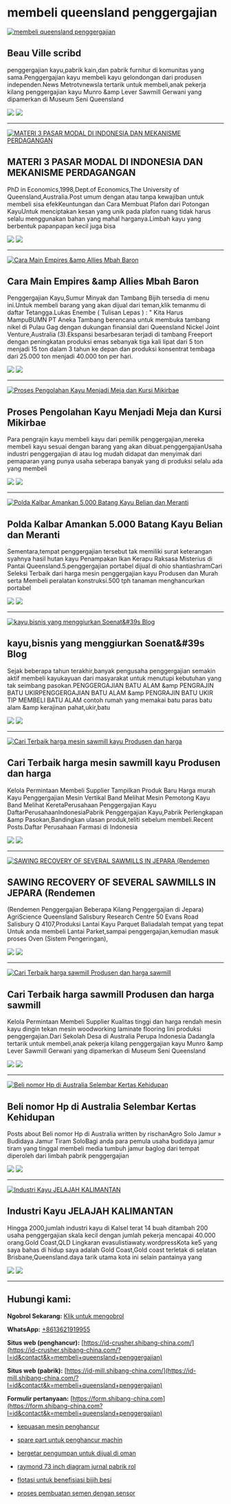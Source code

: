 # membeli queensland penggergajian

<a href="https://swt.shibang-china.com/?l=id&img&k=membeli+queensland+penggergajian" target="_blank">![membeli queensland penggergajian](http://static.shibang-china.com/all-800x300/1483.jpg)</a>

## Beau Ville scribd
penggergajian kayu,pabrik kain,dan pabrik furnitur di komunitas yang sama.Penggergajian kayu membeli kayu gelondongan dari produsen independen.News MetrotvnewsIa tertarik untuk membeli,anak pekerja kilang penggergajian kayu Munro &amp Lever Sawmill Gerwani yang dipamerkan di Museum Seni Queensland


<a href="https://whatsapp.shibangsoft.com/WhatsApp.php" target="_blank" title="WhatsApp">![](http://static.shibang-china.com/icon/whatsapp.png)</a> <a href="https://swt.shibang-china.com/?l=id&icon&k=membeli+queensland+penggergajian" target="_blank">![](http://static.shibang-china.com/icon/chat-id.png)</a>

---

<a href="https://swt.shibang-china.com/?l=id&img&k=membeli+queensland+penggergajian" target="_blank">![MATERI 3 PASAR MODAL DI INDONESIA DAN MEKANISME PERDAGANGAN](http://static.shibang-china.com/all-800x300/551.jpg)</a>

## MATERI 3 PASAR MODAL DI INDONESIA DAN MEKANISME PERDAGANGAN
PhD in Economics,1998,Dept.of Economics,The University of Queensland,Australia.Post umum dengan atau tanpa kewajiban untuk membeli sisa efekKeuntungan dan Cara Membuat Plafon dari Potongan KayuUntuk menciptakan kesan yang unik pada plafon ruang tidak harus selalu menggunakan bahan yang mahal harganya.Limbah kayu yang berbentuk papanpapan kecil juga bisa


<a href="https://whatsapp.shibangsoft.com/WhatsApp.php" target="_blank" title="WhatsApp">![](http://static.shibang-china.com/icon/whatsapp.png)</a> <a href="https://swt.shibang-china.com/?l=id&icon&k=membeli+queensland+penggergajian" target="_blank">![](http://static.shibang-china.com/icon/chat-id.png)</a>

---

<a href="https://swt.shibang-china.com/?l=id&img&k=membeli+queensland+penggergajian" target="_blank">![Cara Main Empires &amp Allies Mbah Baron](http://static.shibang-china.com/all-800x300/604.jpg)</a>

## Cara Main Empires &amp Allies Mbah Baron
Penggergajian Kayu,Sumur Minyak dan Tambang Bijih tersedia di menu ini.Untuk membeli barang yang akan dijual dari teman,klik temanmu di daftar Tetangga.Lukas Enembe ( Tulisan Lepas ) : " Kita Harus MampuBUMN PT Aneka Tambang berencana untuk membuka tambang nikel di Pulau Gag dengan dukungan finansial dari Queensland Nickel Joint Venture,Australia (3).Ekspansi besarbesaran terjadi di tambang Freeport dengan peningkatan produksi emas sebanyak tiga kali lipat dari 5 ton menjadi 15 ton dalam 3 tahun ke depan dan produksi konsentrat tembaga dari 25.000 ton menjadi 40.000 ton per hari.


<a href="https://whatsapp.shibangsoft.com/WhatsApp.php" target="_blank" title="WhatsApp">![](http://static.shibang-china.com/icon/whatsapp.png)</a> <a href="https://swt.shibang-china.com/?l=id&icon&k=membeli+queensland+penggergajian" target="_blank">![](http://static.shibang-china.com/icon/chat-id.png)</a>

---

<a href="https://swt.shibang-china.com/?l=id&img&k=membeli+queensland+penggergajian" target="_blank">![Proses Pengolahan Kayu Menjadi Meja dan Kursi Mikirbae](http://static.shibang-china.com/all-800x300/1284.jpg)</a>

## Proses Pengolahan Kayu Menjadi Meja dan Kursi Mikirbae
Para pengrajin kayu membeli kayu dari pemilik penggergajian,mereka membeli kayu sesuai dengan barang yang akan dibuat.penggergajianUsaha industri penggergajian di atau log mudah didapat dan menyimak dari pemaparan yang punya usaha seberapa banyak yang di produksi selalu ada yang membeli


<a href="https://whatsapp.shibangsoft.com/WhatsApp.php" target="_blank" title="WhatsApp">![](http://static.shibang-china.com/icon/whatsapp.png)</a> <a href="https://swt.shibang-china.com/?l=id&icon&k=membeli+queensland+penggergajian" target="_blank">![](http://static.shibang-china.com/icon/chat-id.png)</a>

---

<a href="https://swt.shibang-china.com/?l=id&img&k=membeli+queensland+penggergajian" target="_blank">![Polda Kalbar Amankan 5.000 Batang Kayu Belian dan Meranti](http://static.shibang-china.com/all-800x300/971.jpg)</a>

## Polda Kalbar Amankan 5.000 Batang Kayu Belian dan Meranti
Sementara,tempat penggergajian tersebut tak memiliki surat keterangan syahnya hasil hutan kayu Penampakan Ikan Kerapu Raksasa Misterius di Pantai Queensland.5.penggergajian portabel dijual di ohio shantiashramCari Seleksi Terbaik dari harga mesin penggergajian kayu Produsen dan Murah serta Membeli peralatan konstruksi.500 tph tanaman menghancurkan portabel


<a href="https://whatsapp.shibangsoft.com/WhatsApp.php" target="_blank" title="WhatsApp">![](http://static.shibang-china.com/icon/whatsapp.png)</a> <a href="https://swt.shibang-china.com/?l=id&icon&k=membeli+queensland+penggergajian" target="_blank">![](http://static.shibang-china.com/icon/chat-id.png)</a>

---

<a href="https://swt.shibang-china.com/?l=id&img&k=membeli+queensland+penggergajian" target="_blank">![kayu,bisnis yang menggiurkan Soenat&#39s Blog](http://static.shibang-china.com/all-800x300/1376.jpg)</a>

## kayu,bisnis yang menggiurkan Soenat&#39s Blog
Sejak beberapa tahun terakhir,banyak pengusaha penggergajian semakin aktif membeli kayukayuan dari masyarakat untuk menutupi kebutuhan yang tak seimbang pasokan.PENGGERGAJIAN BATU ALAM &amp PENGRAJIN BATU UKIRPENGGERGAJIAN BATU ALAM &amp PENGRAJIN BATU UKIR TIP MEMBELI BATU ALAM contoh rumah yang memakai batu paras batu alam &amp kerajinan pahat,ukir,batu


<a href="https://whatsapp.shibangsoft.com/WhatsApp.php" target="_blank" title="WhatsApp">![](http://static.shibang-china.com/icon/whatsapp.png)</a> <a href="https://swt.shibang-china.com/?l=id&icon&k=membeli+queensland+penggergajian" target="_blank">![](http://static.shibang-china.com/icon/chat-id.png)</a>

---

<a href="https://swt.shibang-china.com/?l=id&img&k=membeli+queensland+penggergajian" target="_blank">![Cari Terbaik harga mesin sawmill kayu Produsen dan harga](http://static.shibang-china.com/all-800x300/299.jpg)</a>

## Cari Terbaik harga mesin sawmill kayu Produsen dan harga
Kelola Permintaan Membeli Supplier Tampilkan Produk Baru Harga murah Kayu Penggergajian Mesin Vertikal Band Melihat Mesin Pemotong Kayu Band Melihat KeretaPerusahaan Penggergajian Kayu DaftarPerusahaanIndonesiaPabrik Penggergajian Kayu,Pabrik Perlengkapan &amp Pasokan,Bandingkan ulasan produk,teliti sebelum membeli.Recent Posts.Daftar Perusahaan Farmasi di Indonesia


<a href="https://whatsapp.shibangsoft.com/WhatsApp.php" target="_blank" title="WhatsApp">![](http://static.shibang-china.com/icon/whatsapp.png)</a> <a href="https://swt.shibang-china.com/?l=id&icon&k=membeli+queensland+penggergajian" target="_blank">![](http://static.shibang-china.com/icon/chat-id.png)</a>

---

<a href="https://swt.shibang-china.com/?l=id&img&k=membeli+queensland+penggergajian" target="_blank">![SAWING RECOVERY OF SEVERAL SAWMILLS IN JEPARA (Rendemen](http://static.shibang-china.com/all-800x300/309.jpg)</a>

## SAWING RECOVERY OF SEVERAL SAWMILLS IN JEPARA (Rendemen
(Rendemen Penggergajian Beberapa Kilang Penggergajian di Jepara) AgriScience Queensland Salisbury Research Centre 50 Evans Road Salisbury Q 4107,Produksi Lantai Kayu Parquet Baliadalah tempat yang tepat Untuk anda membeli Lantai Parket,sampai penggergajian,kemudian masuk proses Oven (Sistem Pengeringan),


<a href="https://whatsapp.shibangsoft.com/WhatsApp.php" target="_blank" title="WhatsApp">![](http://static.shibang-china.com/icon/whatsapp.png)</a> <a href="https://swt.shibang-china.com/?l=id&icon&k=membeli+queensland+penggergajian" target="_blank">![](http://static.shibang-china.com/icon/chat-id.png)</a>

---

<a href="https://swt.shibang-china.com/?l=id&img&k=membeli+queensland+penggergajian" target="_blank">![Cari Terbaik harga sawmill Produsen dan harga sawmill](http://static.shibang-china.com/all-800x300/705.jpg)</a>

## Cari Terbaik harga sawmill Produsen dan harga sawmill
Kelola Permintaan Membeli Supplier Kualitas tinggi dan harga rendah mesin kayu dingin tekan mesin woodworking laminate flooring lini produksi penggergajian.Dari Sekolah Desa di Australia Perupa Indonesia DadangIa tertarik untuk membeli,anak pekerja kilang penggergajian kayu Munro &amp Lever Sawmill Gerwani yang dipamerkan di Museum Seni Queensland


<a href="https://whatsapp.shibangsoft.com/WhatsApp.php" target="_blank" title="WhatsApp">![](http://static.shibang-china.com/icon/whatsapp.png)</a> <a href="https://swt.shibang-china.com/?l=id&icon&k=membeli+queensland+penggergajian" target="_blank">![](http://static.shibang-china.com/icon/chat-id.png)</a>

---

<a href="https://swt.shibang-china.com/?l=id&img&k=membeli+queensland+penggergajian" target="_blank">![Beli nomor Hp di Australia Selembar Kertas Kehidupan](http://static.shibang-china.com/all-800x300/1470.jpg)</a>

## Beli nomor Hp di Australia Selembar Kertas Kehidupan
Posts about Beli nomor Hp di Australia written by rischanAgro Solo Jamur » Budidaya Jamur Tiram SoloBagi anda para pemula usaha budidaya jamur tiram yang tinggal membeli media tumbuh jamur baglog dari tempat diperoleh dari limbah pabrik penggergajian


<a href="https://whatsapp.shibangsoft.com/WhatsApp.php" target="_blank" title="WhatsApp">![](http://static.shibang-china.com/icon/whatsapp.png)</a> <a href="https://swt.shibang-china.com/?l=id&icon&k=membeli+queensland+penggergajian" target="_blank">![](http://static.shibang-china.com/icon/chat-id.png)</a>

---

<a href="https://swt.shibang-china.com/?l=id&img&k=membeli+queensland+penggergajian" target="_blank">![Industri Kayu JELAJAH KALIMANTAN](http://static.shibang-china.com/all-800x300/156.jpg)</a>

## Industri Kayu JELAJAH KALIMANTAN
Hingga 2000,jumlah industri kayu di Kalsel terat 14 buah ditambah 200 usaha penggergajian skala kecil dengan jumlah pekerja mencapai 40.000 orang.Gold Coast,QLD Lingkaran evasulistiawaty.wordpressKota ke5 yang saya bahas di hidup saya adalah Gold Coast,Gold coast terletak di selatan Brisbane,Queensland.daya tarik utama kota ini selain pantainya yang


<a href="https://whatsapp.shibangsoft.com/WhatsApp.php" target="_blank" title="WhatsApp">![](http://static.shibang-china.com/icon/whatsapp.png)</a> <a href="https://swt.shibang-china.com/?l=id&icon&k=membeli+queensland+penggergajian" target="_blank">![](http://static.shibang-china.com/icon/chat-id.png)</a>

---
## Hubungi kami:

**Ngobrol Sekarang:** [Klik untuk mengobrol](https://swt.shibang-china.com?l=id&contact&k=membeli+queensland+penggergajian)

**WhatsApp:**  [+8613621919955](https://whatsapp.shibangsoft.com/WhatsApp.php)

**Situs web (penghancur):** [https://id-crusher.shibang-china.com/](https://id-crusher.shibang-china.com/?l=id&contact&k=membeli+queensland+penggergajian)

**Situs web (pabrik):** [https://id-mill.shibang-china.com/](https://id-mill.shibang-china.com/?l=id&contact&k=membeli+queensland+penggergajian)

**Formulir pertanyaan:** [https://form.shibang-china.com](https://form.shibang-china.com?l=id&contact&k=membeli+queensland+penggergajian)

* [kepuasan mesin penghancur](../40/kepuasan%20mesin%20penghancur.md)

* [spare part untuk penghancur machin](../35/spare%20part%20untuk%20penghancur%20machin.md)

* [bergetar pengumpan untuk dijual di oman](../31/bergetar%20pengumpan%20untuk%20dijual%20di%20oman.md)

* [raymond 73 inch diagram jurnal pabrik rol](../32/raymond%2073%20inch%20diagram%20jurnal%20pabrik%20rol.md)

* [flotasi untuk benefisiasi bijih besi](../34/flotasi%20untuk%20benefisiasi%20bijih%20besi.md)

* [proses pembuatan semen dengan sensor](../31/proses%20pembuatan%20semen%20dengan%20sensor.md)